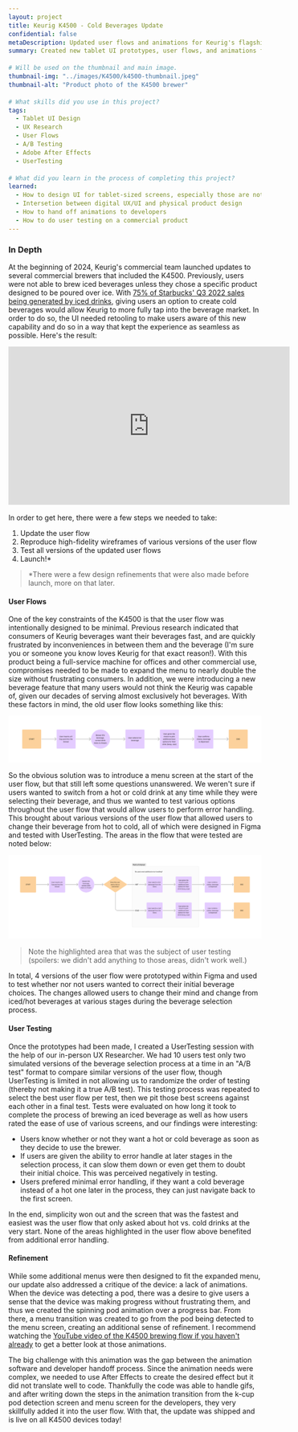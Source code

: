 ```yaml
---
layout: project
title: Keurig K4500 - Cold Beverages Update
confidential: false
metaDescription: Updated user flows and animations for Keurig's flagship commercial brewer.
summary: Created new tablet UI prototypes, user flows, and animations for Keurig's K4500 commercial brewer. Tested and launched changes to the smart brewer that allow users to select and brew cold beverages with the K4500.

# Will be used on the thumbnail and main image.
thumbnail-img: "../images/K4500/k4500-thumbnail.jpeg"
thumbnail-alt: "Product photo of the K4500 brewer"

# What skills did you use in this project?
tags:
  - Tablet UI Design
  - UX Research
  - User Flows
  - A/B Testing
  - Adobe After Effects
  - UserTesting

# What did you learn in the process of completing this project?
learned:
  - How to design UI for tablet-sized screens, especially those are not standard to app/web design
  - Intersetion between digital UX/UI and physical product design
  - How to hand off animations to developers
  - How to do user testing on a commercial product
---
```


### In Depth
 
At the beginning of 2024, Keurig's commercial team launched updates to several commercial brewers that included the K4500. Previously, users were not able to brew iced beverages unless they chose a specific product designed to be poured over ice. With [75% of Starbucks' Q3 2022 sales being generated by iced drinks](https://archive.ph/0Yo0L), giving users an option to create cold beverages would allow Keurig to more fully tap into the beverage market. In order to do so, the UI needed retooling to make users aware of this new capability and do so in a way that kept the experience as seamless as possible. Here's the result:

<iframe width="560" height="315" src="https://www.youtube.com/embed/fBQrAHp1org?si=KYqa_tCkxe66X734" title="YouTube video player" frameborder="0" allow="accelerometer; autoplay; clipboard-write; encrypted-media; gyroscope; picture-in-picture; web-share" referrerpolicy="strict-origin-when-cross-origin" allowfullscreen></iframe>


In order to get here, there were a few steps we needed to take:

1. Update the user flow
2. Reproduce high-fidelity wireframes of various versions of the user flow
3. Test all versions of the updated user flows
4. Launch!*

> *There were a few  design refinements that were also made before launch, more on that later.

#### User Flows

One of the key constraints of the K4500 is that the user flow was intentionally designed to be minimal. Previous research indicated that consumers of Keurig beverages want their beverages fast, and are quickly frustrated by inconveniences in between them and the beverage (I'm sure you or someone you know loves Keurig for that exact reason!). With this product being a full-service machine for offices and other commercial use, compromises needed to be made to expand the menu to nearly double the size without frustrating consumers. In addition, we were introducing a new beverage feature that many users would not think the Keurig was capable of, given our decades of serving almost exclusively hot beverages. With these factors in mind, the old user flow looks something like this:

![Initial user flow for K4500 brewer, users could only choose a hot beverage from the drink menu](../images/K4500/initial-user-flow.png)

So the obvious solution was to introduce a menu screen at the start of the user flow, but that still left some questions unanswered. We weren't sure if users wanted to switch from a hot or cold drink at any time while they were selecting their beverage, and thus we wanted to test various options throughout the user flow that would allow users to perform error handling. This brought about various versions of the user flow that allowed users to change their beverage from hot to cold, all of which were designed in Figma and tested with UserTesting. The areas in the flow that were tested are noted below:

![Updated user flow with an initial user prompt where they choose a hot or cold beverage once their k-cup pod is identified. Steps after that process are highlighted in grey, with the possibility of users being able to change from hot to cold or vice versa if they change their mind, subject to testing.](../images/K4500/updated-user-flow.png)
> Note the highlighted area that was the subject of user testing (spoilers: we didn't add anything to those areas, didn't work well.)

In total, 4 versions of the user flow were prototyped within Figma and used to test whether nor not users wanted to correct their initial beverage choices. The changes allowed users to change their mind and change from iced/hot beverages at various stages during the beverage selection process.

#### User Testing

Once the prototypes had been made, I created a UserTesting session with the help of our in-person UX Researcher. We had 10 users test only two simulated versions of the beverage selection process at a time in an "A/B test" format to compare similar versions of the user flow, though UserTesting is limited in not allowing us to randomize the order of testing (thereby not making it a true A/B test). This testing process was repeated to select the best user flow per test, then we pit those best screens against each other in a final test. Tests were evaluated on how long it took to complete the process of brewing an iced beverage as well as how users rated the ease of use of various screens, and our findings were interesting:

- Users know whether or not they want a hot or cold beverage as soon as they decide to use the brewer.
- If users are given the ability to error handle at later stages in the selection process, it can slow them down or even get them to doubt their initial choice. This was perceived negatively in testing.
- Users prefered minimal error handling, if they want a cold beverage instead of a hot one later in the process, they can just navigate back to the first screen.

In the end, simplicity won out and the screen that was the fastest and easiest was the user flow that only asked about hot vs. cold drinks at the very start. None of the areas highlighted in the user flow above benefited from additional error handling.

#### Refinement

While some additional menus were then designed to fit the expanded menu, our update also addressed a critique of the device: a lack of animations. When the device was detecting a pod, there was a desire to give users a sense that the device was making progress without frustrating them, and thus we created the spinning pod animation over a progress bar. From there, a menu transition was created to go from the pod being detected to the menu screen, creating an additional sense of refinement. I recommend watching the [YouTube video of the K4500 brewing flow if you haven't already](https://youtu.be/fBQrAHp1org?si=8Y5l7kxBvd4nQB7P&t=1) to get a better look at those animations.

The big challenge with this animation was the gap between the animation software and developer handoff process. Since the animation needs were complex, we needed to use After Effects to create the desired effect but it did not translate well to code. Thankfully the code was able to handle gifs, and after writing down the steps in the animation transition from the k-cup pod detection screen and menu screen for the developers, they very skillfully added it into the user flow. With that, the update was shipped and is live on all K4500 devices today!